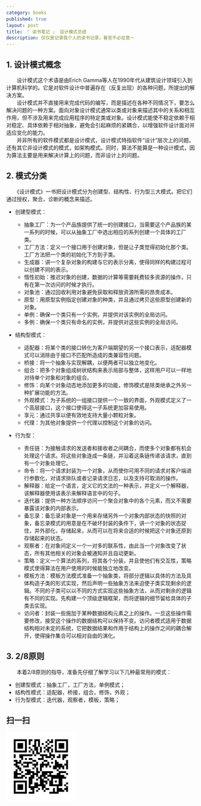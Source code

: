 ```yaml
---
category: books
published: true
layout: post
title: 『 读书笔记 』 设计模式总结
description: 仅仅是记录我个人的读书记录，看官不必在意～
---  
```


 
## 1. 设计模式概念
　　设计模式这个术语是由Erich Gamma等人在1990年代从建筑设计领域引入到计算机科学的。它是对软件设计中普遍存在（反复出现）的各种问题，所提出的解决方案。   
　　设计模式并不直接用来完成代码的编写，而是描述在各种不同情况下，要怎么解决问题的一种方案。面向对象设计模式通常以类或对象来描述其中的关系和相互作用，但不涉及用来完成应用程序的特定类或对象。设计模式能使不稳定依赖于相对稳定、具体依赖于相对抽象，避免会引起麻烦的紧耦合，以增强软件设计面对并适应变化的能力。   
　　并非所有的软件模式都是设计模式，设计模式特指软件“设计”层次上的问题。还有其它非设计模式的模式，如架构模式。同时，算法不能算是一种设计模式，因为算法主要是用来解决计算上的问题，而非设计上的问题。

## 2. 模式分类
　　《设计模式》一书把设计模式分为创建型、结构性、行为型三大模式。把它们通过授权，聚合，诊断的概念来描述。

- 创建型模式：
    + 抽象工厂：为一个产品族提供了统一的创建接口，当需要这个产品族的某一系列的时候，可以从抽象工厂中选出相应的系列创建一个具体的工厂类。
    + 工厂方法：定义一个接口用于创建对象，但是让子类觉得初始化那个类。工厂方法把一个类的初始化下方到子类。
    + 生成器：讲一个复杂对象的构建与它的表示分离，使得同样的构建过程可以创建不同的表示。
    + 惰性初始：推迟对象的创建，数据的计算等需要耗费较多资源的操作，只有在第一次访问的时候才执行。
    + 对象池：通过回收利用对象避免获取和释放资源所需的昂贵成本。
    + 原型：用原型实例指定创建对象的种类，并且通过拷贝这些原型创建新的对象。
    + 单例：确保一个类只有一个实例，并提供对该实例的全局访问。
    + 多例：确保一个类只有命名的实例，并提供对这些实例的全局访问。

- 结构型模式：
    + 适配器：将某个类的接口转化为客户端期望的另一个接口表示，适配器模式可以消除由于接口不匹配所造成的类兼容性问题。
    + 桥接：将一个抽象与实现解耦，以便两者可以独立地变化。
    + 组合：把多个对象组成树状结构来表示局部与整体，这样用户可以一样地对待单个对象和对象的组合。
    + 修饰：向某个对象动态地添加更多的功能，修饰模式是除类继承之外另一种扩展功能的方法。
    + 外观模式：为子系统的一组接口提供一个一致的界面，外观模式定义了一个高层接口，这个接口使得这一子系统更加容易使用。
    + 享元：通过共享以便有效地支持大量小颗粒对象。
    + 代理：为其他对象提供一个代理以控制这个对象的访问。

- 行为型：
    + 责任链：为接触请求的发送者和接收者之间耦合，而使多个对象都有机会处理这个请求。将这些对象连成一条链，并沿着这条链传递该请求，直到有一个对象处理它。
    + 命令：将一个请求封装为一个对象，从而使你可用不同的请求对客户端进行参数化，对请求排队或者记录请求日志，以及支持可取消的操作。
    + 解释器：给定一个语言，定义它的文法的一种表示，并定义一个解释器，该解释器使用该表示来解释语言中的句子。
    + 迭代器：提供一种方法顺序访问一个聚合对象中的各个元素，而又不需要暴露该对象的内部表示。
    + 备忘录：备忘录对象是一个用来存储另外一个对象内部状态的快照的对象，备忘录模式的用意是在不破坏封装的条件下，讲一个对象的状态捉住，并外部化，存储起来，从而可以在将来合适的时候把这个对象还原到存储起来的状态。
    + 观察者：在对象间定义一个一对多的联系性，由此当一个对象改变了状态，所有其他相关的对象会被通知并且自动更新。
    + 策略：定义一个算法的系列，将其各个分装，并且使他们有交互性，策略模式使得算法在用户使用的时候能独立地改变。
    + 模板方法：模板方法模式准备一个抽象类，将部分逻辑以具体的方法及具体构造子类的形式实现，然后声明一些抽象方法来迫使子类实现剩余的逻辑。不同的子类可以以不同的方式实现这些抽象方法，从而对剩余的逻辑有不同的实现。先构建一个顶级逻辑框架，而将逻辑的细节留给具体的子类去实现。
    + 访问者：封装一些施加于某种数据结构元素之上的操作。一旦这些操作需要修改，接受这个操作的数据结构可以保持不变。访问者模式适用于数据结构相对未定的系统，它把数据结果和作用于结构上的操作之间的耦合解开，使得操作集合可以相对自由的演化。

## 3. 2/8原则
　　本着2/8原则的指导，准备先仔细了解学习以下几种最常用的模式：

- 创建型模式：抽象工厂，工厂方法，单例模式；
- 结构性模式：适配器，桥接，组合，修饰，外观；
- 行为型模式：迭代器，观察者，模板，策略；

## 扫一扫     

![2015-03-09-design-pattern.md](../../images/share/2015-03-09-design-pattern.md.jpg)